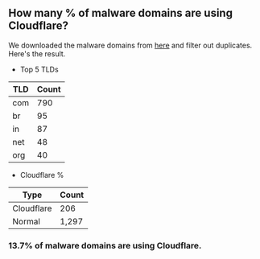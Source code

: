 ## How many % of malware domains are using Cloudflare?


We downloaded the malware domains from [here](https://urlhaus.abuse.ch) and filter out duplicates.
Here's the result.


[//]: # (start replacement)


- Top 5 TLDs

| TLD | Count |
| --- | --- |
| com | 790 |
| br | 95 |
| in | 87 |
| net | 48 |
| org | 40 |


- Cloudflare %

| Type | Count |
| --- | --- |
| Cloudflare | 206 |
| Normal | 1,297 |


### 13.7% of malware domains are using Cloudflare.